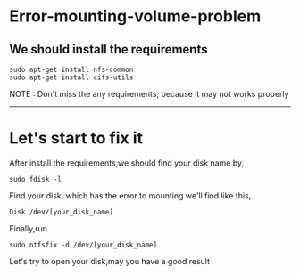 # Error-mounting-volume-problem

## We should install the requirements
```
sudo apt-get install nfs-common
sudo apt-get install cifs-utils
```
NOTE : Don't miss the any requirements, because it may not works properly 

____

# Let's start to fix it

After install the requirements,we should find your disk name by,
```
sudo fdisk -l
```
Find your disk, which has the error to mounting
we'll find like this,
```
Disk /dev/[your_disk_name]
```

Finally,run
```
sudo ntfsfix -d /dev/[your_disk_name]
```
Let's try to open your disk,may you have a good result
